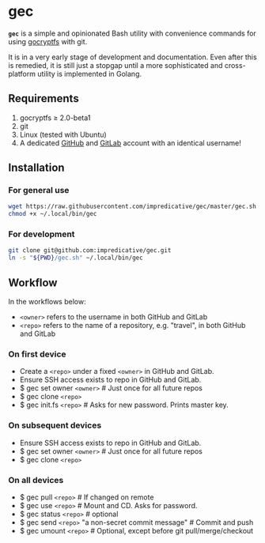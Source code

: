 # gec

**`gec`** is a simple and opinionated Bash utility with convenience commands for using [gocryptfs](https://github.com/rfjakob/gocryptfs) with git.

It is in a very early stage of development and documentation.
Even after this is remedied, it is still just a stopgap until a more sophisticated and cross-platform utility is implemented in Golang.

## Requirements
1. gocryptfs ≥ 2.0-beta1
1. git
1. Linux (tested with Ubuntu)
1. A dedicated [GitHub](https://github.com/) and [GitLab](https://gitlab.com/) account with an identical username!

## Installation
### For general use
```bash
wget https://raw.githubusercontent.com/impredicative/gec/master/gec.sh -O ~/.local/bin/gec
chmod +x ~/.local/bin/gec
```
### For development
```bash
git clone git@github.com:impredicative/gec.git
ln -s "${PWD}/gec.sh" ~/.local/bin/gec
```

## Workflow
In the workflows below:
* `<owner>` refers to the username in both GitHub and GitLab
* `<repo>` refers to the name of a repository, e.g. "travel", in both GitHub and GitLab

### On first device
* Create a `<repo>` under a fixed `<owner>` in GitHub and GitLab.
* Ensure SSH access exists to repo in GitHub and GitLab.
* $ gec set owner `<owner>`  # Just once for all future repos
* $ gec clone `<repo>`
* $ gec init.fs `<repo>`  # Asks for new password. Prints master key.

### On subsequent devices
* Ensure SSH access exists to repo in GitHub and GitLab.
* $ gec set owner `<owner>`  # Just once for all future repos
* $ gec clone `<repo>`

### On all devices
* $ gec pull `<repo>`  # If changed on remote
* $ gec use `<repo>`  # Mount and CD. Asks for password.
* $ gec status `<repo>`  # optional
* $ gec send `<repo>` "a non-secret commit message"  # Commit and push
* $ gec umount `<repo>`  # Optional, except before git pull/merge/checkout
